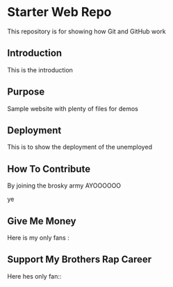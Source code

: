 # Starter Web Repo

This repository is for showing how Git and GitHub work

## Introduction

This is the <a>introduction</a>

## Purpose

Sample website with plenty of files for demos

## Deployment

This is to show the deployment of the unemployed

## How To Contribute

By joining the brosky army AYOOOOOO

ye 

## Give Me Money

Here is my only fans : 

## Support My Brothers Rap Career

Here hes only fan::

